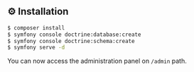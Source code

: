 ⚙️ Installation
--------------

```bash
$ composer install
$ symfony console doctrine:database:create
$ symfony console doctrine:schema:create
$ symfony serve -d
```

You can now access the administration panel on `/admin` path.
